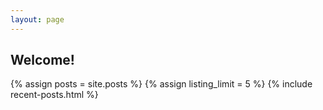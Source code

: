 ```yaml
---
layout: page
---
```

## Welcome!

{% assign posts = site.posts %} {% assign listing_limit = 5 %} {% include recent-posts.html %}